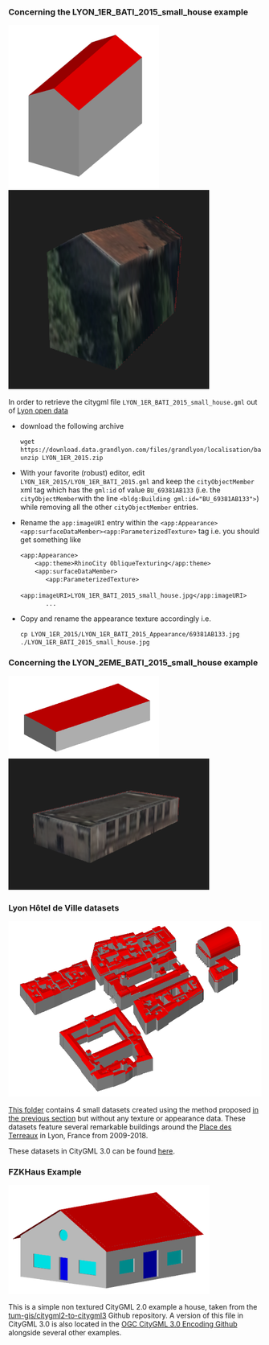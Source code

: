 
### Concerning the LYON_1ER_BATI_2015_small_house example

<img src="LYON_1ER_BATI_2015_small_house_render_without_texture.png" alt="without texture" width="300"/>
<img src="LYON_1ER_BATI_2015_small_house_render.png" alt="without texture" width="400"/>

In order to retrieve the citygml file `LYON_1ER_BATI_2015_small_house.gml`
out of [Lyon open data](https://data.grandlyon.com/accueil)

- download the following archive
  ```
  wget https://download.data.grandlyon.com/files/grandlyon/localisation/bati3d/LYON_1ER_2015.zip
  unzip LYON_1ER_2015.zip
  ```

- With your favorite (robust) editor, edit `LYON_1ER_2015/LYON_1ER_BATI_2015.gml`
   and keep the `cityObjectMember` xml tag which has the `gml:id` of value `BU_69381AB133`
   (i.e. the `cityObjectMember`with the line `<bldg:Building gml:id="BU_69381AB133">`) 
   while removing all the other `cityObjectMember` entries.

- Rename the `app:imageURI` entry within the 
  `<app:Appearance> <app:surfaceDataMember><app:ParameterizedTexture>` tag i.e. you should
  get something like
  ```
  <app:Appearance>
      <app:theme>RhinoCity ObliqueTexturing</app:theme>
      <app:surfaceDataMember>
         <app:ParameterizedTexture>
             <app:imageURI>LYON_1ER_BATI_2015_small_house.jpg</app:imageURI>
         ...
  ```

- Copy and rename the appearance texture accordingly i.e.
  ```
  cp LYON_1ER_2015/LYON_1ER_BATI_2015_Appearance/69381AB133.jpg ./LYON_1ER_BATI_2015_small_house.jpg
  ```

### Concerning the LYON_2EME_BATI_2015_small_house example
<img src="LYON_2EME_BATI_2015_small_house_render_without_texture.png" alt="without texture" width="300"/>
<img src="LYON_2EME_BATI_2015_small_house_render.png" alt="without texture" width="400"/>


### Lyon Hôtel de Ville datasets

<img src="hotel_de_ville_dataset.png" alt="without texture" width="800"/>

[This folder](./LYON_1ER_BATI_2009-2018_hotel_de_ville) contains 4 small datasets created using the method proposed [in the previous section](#Concerning-the-LYON_1ER_BATI_2015_small_house-example) but without any texture or appearance data. These datasets feature several remarkable buildings around the [Place des Terreaux](https://en.wikipedia.org/wiki/Place_des_Terreaux) in Lyon, France from 2009-2018.

These datasets in CityGML 3.0 can be found [here](../CityGMLv3.0).


### FZKHaus Example

<img src="FZKHaus.png" alt="without texture" width="400"/>

This is a simple non textured CityGML 2.0 example a house, taken from the [tum-gis/citygml2-to-citygml3](https://github.com/tum-gis/citygml2-to-citygml3/tree/master/input) Github repository.
A version of this file in CityGML 3.0 is also located in the [OGC CityGML 3.0 Encoding Github](https://github.com/opengeospatial/CityGML-3.0Encodings/tree/master/CityGML/Examples/Building) alongside several other examples.
